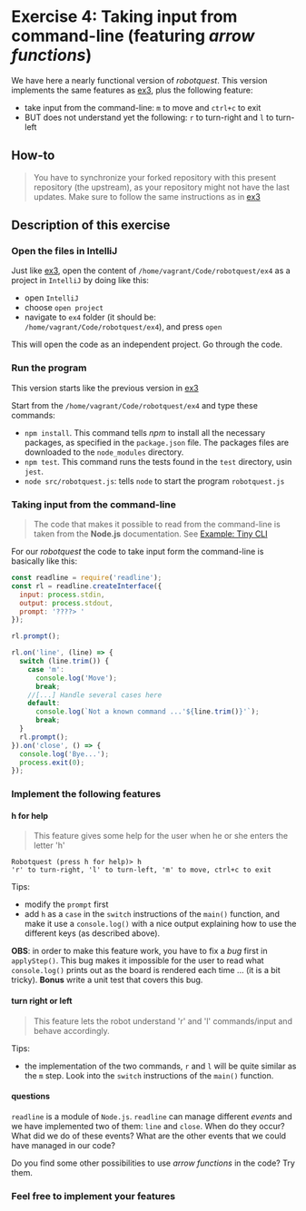 # Exercise 4: Taking input from command-line (featuring _arrow functions_)

We have here a nearly functional version of _robotquest_. This version implements the same features as [ex3](https://github.com/WeIgniteTech/robotquest/blob/master/ex3/README.md), plus the following feature: 
 - take input from the command-line: `m` to move and `ctrl+c` to exit
 - BUT does not understand yet the following: `r` to turn-right and `l` to turn-left


## How-to 
> You have to synchronize your forked repository with this present repository (the upstream), as your repository might not have the last updates. Make sure to follow the same instructions as in [ex3](https://github.com/WeIgniteTech/robotquest/blob/master/ex3/README.md#how-to) 
 

## Description of this exercise

### Open the files in IntelliJ
Just like [ex3](https://github.com/WeIgniteTech/robotquest/blob/master/ex3/README.md#open-the-files-in-intellij), open the content of `/home/vagrant/Code/robotquest/ex4` as a project in `IntelliJ` by doing like this: 
 - open `IntelliJ`
 - choose `open project`
 - navigate to `ex4` folder (it should be: `/home/vagrant/Code/robotquest/ex4`), and press `open`

This will open the code as an independent project. Go through the code. 


### Run the program
This version starts like the previous version in [ex3](https://github.com/WeIgniteTech/robotquest/blob/master/ex3/README.md#run-the-program)

Start from the `/home/vagrant/Code/robotquest/ex4` and type these commands: 
 - `npm install`. This command tells _npm_ to install all the necessary packages, as specified in the `package.json` file. The packages files are downloaded to the `node_modules` directory. 
 - `npm test`. This command runs the tests found in the `test` directory, usin `jest`. 
 - `node src/robotquest.js`: tells `node` to start the program `robotquest.js` 


### Taking input from the command-line
> The code that makes it possible to read from the command-line is taken from the __Node.js__ documentation. See [Example: Tiny CLI](https://nodejs.org/api/readline.html)   


For our _robotquest_ the code to take input form the command-line is basically like this: 

```javascript
const readline = require('readline');
const rl = readline.createInterface({
  input: process.stdin,
  output: process.stdout,
  prompt: '????> '
});

rl.prompt();

rl.on('line', (line) => {
  switch (line.trim()) {
    case 'm':
      console.log('Move');
      break;
    //[...] Handle several cases here 
    default:
      console.log(`Not a known command ...'${line.trim()}'`);
      break;
  }
  rl.prompt();
}).on('close', () => {
  console.log('Bye...');
  process.exit(0);
});
```

### Implement the following features

#### h for help
> This feature gives some help for the user when he or she enters the letter 'h'

```
Robotquest (press h for help)> h
'r' to turn-right, 'l' to turn-left, 'm' to move, ctrl+c to exit
```
Tips: 
 - modify the `prompt` first
 - add `h` as a `case` in the `switch` instructions of the `main()` function, and make it use a `console.log()` with a nice output explaining how to use the different keys (as described above). 

 __OBS__: in order to make this feature work, you have to fix a _bug_ first in `applyStep()`. This bug makes it impossible for the user to read what `console.log()` prints out as the board is rendered each time ... (it is a bit tricky). __Bonus__ write a unit test that covers this bug. 


#### turn right or left
> This feature lets the robot understand 'r' and 'l' commands/input and behave accordingly. 

Tips: 
 - the implementation of the two commands, `r` and `l` will be quite similar as the `m` step. Look into the `switch` instructions of the `main()` function. 


#### questions
`readline` is a module of `Node.js`. `readline` can manage different _events_ and we have implemented two of them: `line` and `close`. When do they occur? What did we do of these events? What are the other events that we could have managed in our code?  


Do you find some other possibilities to use _arrow functions_ in the code? Try them. 


### Feel free to implement your features




